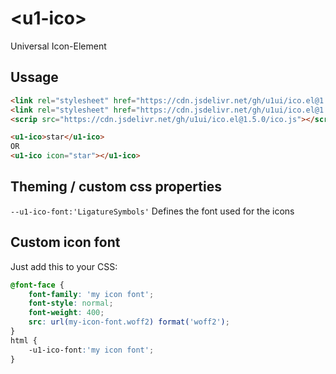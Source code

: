 # &lt;u1-ico&gt;
Universal Icon-Element

## Ussage

```html
<link rel="stylesheet" href="https://cdn.jsdelivr.net/gh/u1ui/ico.el@1.5.0/font/Material Icons.css">
<link rel="stylesheet" href="https://cdn.jsdelivr.net/gh/u1ui/ico.el@1.5.0/ico.css">
<scrip src="https://cdn.jsdelivr.net/gh/u1ui/ico.el@1.5.0/ico.js"></script>

<u1-ico>star</u1-ico>
OR
<u1-ico icon="star"></u1-ico>
```

## Theming / custom css properties
`--u1-ico-font:'LigatureSymbols'` Defines the font used for the icons  


## Custom icon font
Just add this to your CSS:

```css
@font-face {
    font-family: 'my icon font';
    font-style: normal;
    font-weight: 400;
    src: url(my-icon-font.woff2) format('woff2');
}
html {
    -u1-ico-font:'my icon font';
}
```

